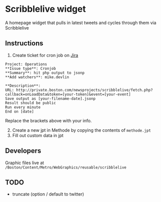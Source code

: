# Scribblelive widget
A homepage widget that pulls in latest tweets and cycles through them via Scribblelive

## Instructions

1. Create ticket for cron job on [Jira](http://jira.boston.com)

```
Project: Operations
**Issue type**: Cronjob
**Summary**: hit php output to jsonp
**Add watchers**: mike.devlin

**Description**:
URL: http://private.boston.com/newsprojects/scribblelive/fetch.php?callback=onLoadData&token=[your-token]&event=[your-event]
Save output as [your-filename-date].jsonp
Result should be public
Run every minute
End on [date]
```

Replace the brackets above with your info.

2. Create a new jpt in Methode by copying the contents of `methode.jpt`
3. Fill out custom data in jpt

## Developers
Graphic files live at `/Boston/Content/Metro/WebGraphics/reusable/scribblelive`

## TODO
* truncate (option / default to twitter)